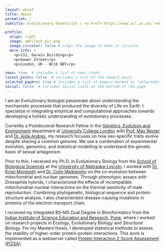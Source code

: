 ```yaml
---
layout: about
title: About
permalink: /
subtitle: Evolutionary Geneticist | <a href='https://www.ucl.ac.uk/'>University College London</a>

profile:
  align: right
  image: abhilesh_pic.png
  image_circular: false # crops the image to make it circular
  more_info: >
    <p>112, Darwin Building</p>
    <p>Gower Street</p>
    <p>London, UK - WC1E 6BT</p>

news: true  # includes a list of news items
latest_posts: false  # includes a list of the newest posts
selected_papers: true # includes a list of papers marked as "selected={true}"
social: false  # includes social icons at the bottom of the page
---
```


I am an Evolutionary biologist passionate about understanding the mechanistic processes that produced the diversity of Life on Earth. I specialize in integrating empirical and computational approaches towards developing a holistic understanding of evolutionary processes.

Currently a Postdoctoral Research Fellow in the [Genetics, Evolution and Environment](https://www.ucl.ac.uk/biosciences/gee) department at [University College London](https://www.ucl.ac.uk/) with [Prof. Max Reuter](https://www.ucl.ac.uk/biosciences/people/max-reuter) and [Dr. Aida Andres](https://www.ucl.ac.uk/biosciences/people/dr-aida-andres), my research focuses on how sex-specific traits evolve despite sharing a common genome. We use a combination of experimental evolution, genomics, and statistical modelling to understand the genetic basis of sexual antagonism.

Prior to this, I received my Ph.D. in Evolutionary Biology from the [School of Biological Sciences](https://biosci.unl.edu/) at the [University of Nebraska-Lincoln](https://www.unl.edu/). I worked with [Dr. Kristi Montooth](https://biosci.unl.edu/kristi-montooth) and [Dr. Colin Meiklejohn](https://biosci.unl.edu/colin-meiklejohn) on the co-evolution between mitochondrial and nuclear genomes. Through phenotypic assays with *Drosophila* hybrids, I characterized the effects of incompatible mitochondrial-nuclear interactions on the thermal senstivity of male reproduction. Combining phylogenetic, biological sequence and protein structure analysis, I also characterized disease-causing mutations in proteins of the electron transport chain.

I recieved my Integrated BS-MS Dual Degree in Bioinformatics from the [Indian Institute of Science Education and Research, Pune](https://www.iiserpune.ac.in/), where I worked on research projects in Ecology, Evolutionary Biology and Structural Biology. For my Masters thesis, I developed statistical methods to assess the stability of higher-order protein-protein interactions. This work is implemented as a webserver called [Protein Interaction Z-Score Assessment (PIZSA)](http://cospi.iiserpune.ac.in/pizsa/).